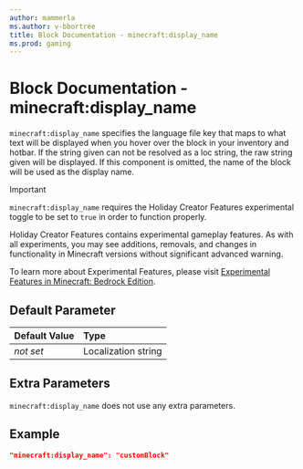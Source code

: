 ```yaml
---
author: mammerla
ms.author: v-bbortree
title: Block Documentation - minecraft:display_name
ms.prod: gaming
---
```


# Block Documentation - minecraft:display_name

`minecraft:display_name` specifies the language file key that maps to what text will be displayed when you hover over the block in your inventory and hotbar. If the string given can not be resolved as a loc string, the raw string given will be displayed. If this component is omitted, the name of the block will be used as the display name.

>[!IMPORTANT]
> `minecraft:display_name` requires the Holiday Creator Features experimental toggle to be set to `true` in order to function properly.
>
>Holiday Creator Features contains experimental gameplay features. As with all experiments, you may see additions, removals, and changes in functionality in Minecraft versions without significant advanced warning.
>
>To learn more about Experimental Features, please visit [Experimental Features in Minecraft: Bedrock Edition](../../../../../Documents/ExperimentalFeaturesToggle.md).

## Default Parameter

|Default Value|Type |
|:----|:----|
|*not set*| Localization string|

## Extra Parameters

`minecraft:display_name` does not use any extra parameters.

## Example

```json
"minecraft:display_name": "customBlock"
```
